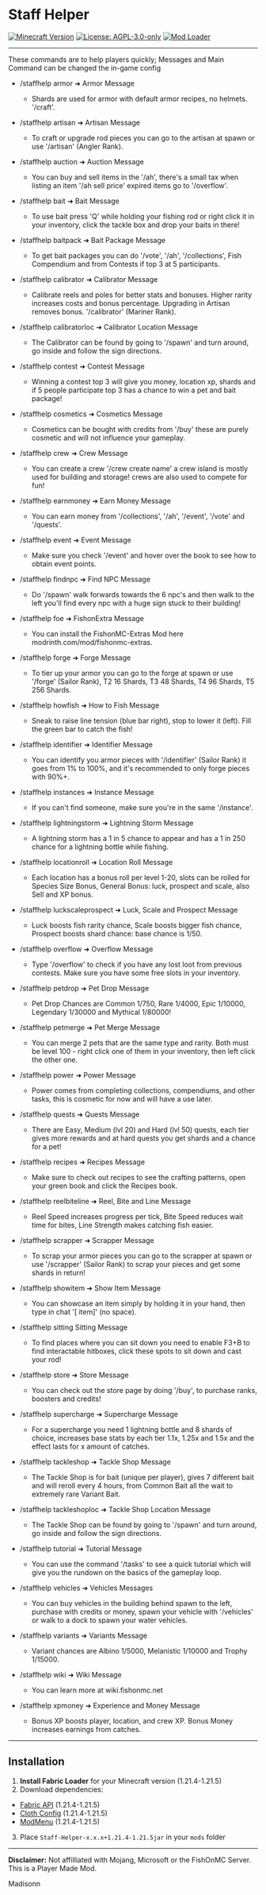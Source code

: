# Staff Helper

[![Minecraft Version](https://img.shields.io/badge/Minecraft-1.21.4%20to%201.21.5-blue)](https://minecraft.net)
[![License: AGPL-3.0-only](https://img.shields.io/badge/License-AGPL--3.0--only-green)](https://opensource.org/licenses/AGPL-3.0)
[![Mod Loader](https://img.shields.io/badge/Mod%20Loader-Fabric-orange)](https://fabricmc.net)

---

These commands are to help players quickly; Messages and Main Command can be changed the in-game config

- /staffhelp armor ➜ Armor Message
  - Shards are used for armor with default armor recipes, no helmets. '/craft'.


- /staffhelp artisan ➜ Artisan Message
  - To craft or upgrade rod pieces you can go to the artisan at spawn or use '/artisan' (Angler Rank).


- /staffhelp auction ➜ Auction Message
  - You can buy and sell items in the '/ah', there's a small tax when listing an item '/ah sell price' expired items go to '/overflow'.


- /staffhelp bait ➜ Bait Message
  - To use bait press 'Q' while holding your fishing rod or right click it in your inventory, click the tackle box and drop your baits in there!


- /staffhelp baitpack ➜ Bait Package Message
  - To get bait packages you can do '/vote', '/ah', '/collections', Fish Compendium and from Contests if top 3 at 5 participants.


- /staffhelp calibrator ➜ Calibrator Message
  - Calibrate reels and poles for better stats and bonuses. Higher rarity increases costs and bonus percentage. Upgrading in Artisan removes bonus. '/calibrator' (Mariner Rank).


- /staffhelp calibratorloc ➜ Calibrator Location Message
  - The Calibrator can be found by going to '/spawn' and turn around, go inside and follow the sign directions.


- /staffhelp contest ➜ Contest Message
  - Winning a contest top 3 will give you money, location xp, shards and if 5 people participate top 3 has a chance to win a pet and bait package!


- /staffhelp cosmetics ➜ Cosmetics Message
  - Cosmetics can be bought with credits from '/buy' these are purely cosmetic and will not influence your gameplay.


- /staffhelp crew ➜ Crew Message
  - You can create a crew '/crew create name' a crew island is mostly used for building and storage! crews are also used to compete for fun!


- /staffhelp earnmoney ➜ Earn Money Message
  - You can earn money from '/collections', '/ah', '/event', '/vote' and '/quests'.


- /staffhelp event ➜ Event Message
  - Make sure you check '/event' and hover over the book to see how to obtain event points.


- /staffhelp findnpc ➜ Find NPC Message
  - Do '/spawn' walk forwards towards the 6 npc's and then walk to the left you'll find every npc with a huge sign stuck to their building!


- /staffhelp foe ➜ FishonExtra Message
  - You can install the FishonMC-Extras Mod here modrinth.com/mod/fishonmc-extras.


- /staffhelp forge ➜ Forge Message
  - To tier up your armor you can go to the forge at spawn or use '/forge' (Sailor Rank), T2 16 Shards, T3 48 Shards, T4 96 Shards, T5 256 Shards.


- /staffhelp howfish ➜ How to Fish Message
  - Sneak to raise line tension (blue bar right), stop to lower it (left). Fill the green bar to catch the fish!


- /staffhelp identifier ➜ Identifier Message
  - You can identify you armor pieces with '/identifier' (Sailor Rank) it goes from 1% to 100%, and it's recommended to only forge pieces with 90%+.


- /staffhelp instances ➜ Instance Message
  - If you can't find someone, make sure you're in the same '/instance'.


- /staffhelp lightningstorm ➜ Lightning Storm Message
  - A lightning storm has a 1 in 5 chance to appear and has a 1 in 250 chance for a lightning bottle while fishing.


- /staffhelp locationroll ➜ Location Roll Message
  - Each location has a bonus roll per level 1-20, slots can be rolled for Species Size Bonus, General Bonus: luck, prospect and scale, also Sell and XP bonus.


- /staffhelp luckscaleprospect ➜ Luck, Scale and Prospect Message
  - Luck boosts fish rarity chance, Scale boosts bigger fish chance, Prospect boosts shard chance: base chance is 1/50.


- /staffhelp overflow ➜ Overflow Message
  - Type '/overflow' to check if you have any lost loot from previous contests. Make sure you have some free slots in your inventory.


- /staffhelp petdrop ➜ Pet Drop Message
  - Pet Drop Chances are Common 1/750, Rare 1/4000, Epic 1/10000, Legendary 1/30000 and Mythical 1/80000!


- /staffhelp petmerge ➜ Pet Merge Message
  - You can merge 2 pets that are the same type and rarity. Both must be level 100 - right click one of them in your inventory, then left click the other one.


- /staffhelp power ➜ Power Message
  - Power comes from completing collections, compendiums, and other tasks, this is cosmetic for now and will have a use later.


- /staffhelp quests ➜ Quests Message
  - There are Easy, Medium (lvl 20) and Hard (lvl 50) quests, each tier gives more rewards and at hard quests you get shards and a chance for a pet!


- /staffhelp recipes ➜ Recipes Message
  - Make sure to check out recipes to see the crafting patterns, open your green book and click the Recipes book.


- /staffhelp reelbiteline ➜ Reel, Bite and Line Message
  - Reel Speed increases progress per tick, Bite Speed reduces wait time for bites, Line Strength makes catching fish easier.


- /staffhelp scrapper ➜ Scrapper Message
  - To scrap your armor pieces you can go to the scrapper at spawn or use '/scrapper' (Sailor Rank) to scrap your pieces and get some shards in return!


- /staffhelp showitem ➜ Show Item Message
  - You can showcase an item simply by holding it in your hand, then type in chat '[ item]' (no space).


- /staffhelp sitting Sitting Message
  - To find places where you can sit down you need to enable F3+B to find interactable hitboxes, click these spots to sit down and cast your rod!


- /staffhelp store ➜ Store Message
  - You can check out the store page by doing '/buy', to purchase ranks, boosters and credits!


- /staffhelp supercharge ➜ Supercharge Message
  - For a supercharge you need 1 lightning bottle and 8 shards of choice, increases base stats by each tier 1.1x, 1.25x and 1.5x and the effect lasts for x amount of catches.


- /staffhelp tackleshop ➜ Tackle Shop Message
  - The Tackle Shop is for bait (unique per player), gives 7 different bait and will reroll every 4 hours, from Common Bait all the wait to extremely rare Variant Bait.


- /staffhelp tackleshoploc ➜ Tackle Shop Location Message
  - The Tackle Shop can be found by going to '/spawn' and turn around, go inside and follow the sign directions.


- /staffhelp tutorial ➜ Tutorial Message
  - You can use the command '/tasks' to see a quick tutorial which will give you the rundown on the basics of the gameplay loop.


- /staffhelp vehicles ➜ Vehicles Messages
  - You can buy vehicles in the building behind spawn to the left, purchase with credits or money, spawn your vehicle with '/vehicles' or walk to a dock to spawn your water vehicles.


- /staffhelp variants ➜ Variants Message
  - Variant chances are Albino 1/5000, Melanistic 1/10000 and Trophy 1/15000.


- /staffhelp wiki ➜ Wiki Message
  - You can learn more at wiki.fishonmc.net


- /staffhelp xpmoney ➜ Experience and Money Message
  - Bonus XP boosts player, location, and crew XP. Bonus Money increases earnings from catches.

---

## Installation
1. **Install Fabric Loader** for your Minecraft version (1.21.4-1.21.5)
2. Download dependencies:
  - [Fabric API](https://modrinth.com/mod/fabric-api) (1.21.4-1.21.5)
  - [Cloth Config](https://modrinth.com/mod/cloth-config) (1.21.4-1.21.5)
  - [ModMenu](https://modrinth.com/mod/modmenu) (1.21.4-1.21.5)
3. Place `Staff-Helper-x.x.x+1.21.4-1.21.5jar` in your `mods` folder

---

**Disclaimer:** Not affilliated with Mojang, Microsoft or the FishOnMC Server. This is a Player Made Mod.

Madisonn
